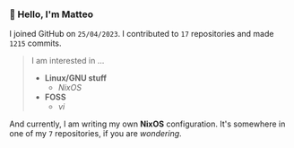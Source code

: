 ### 👋 Hello, I'm Matteo

I joined GitHub on `25/04/2023`.
I contributed to `17` repositories and made `1215` commits.

> I am interested in ...
> 
> - **Linux/GNU stuff**
>     - *NixOS*
> - **FOSS**
>   - *vi*

And currently, I am writing my own **NixOS** configuration. It's somewhere in one of my `7` repositories, if you are *wondering*.
